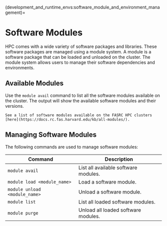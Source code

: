 (development_and_runtime_envs:software_module_and_environment_management)=
# Software Modules

HPC comes with a wide variety of software packages and libraries. These software packages are managed using a module system. A module is a software package that can be loaded and unloaded on the cluster. The module system allows users to manage their software dependencies and environments.

## Available Modules

Use the `module avail` command to list all the software modules available on the cluster. The output will show the available software modules and their versions. 

```{note}
See a list of software modules available on the FASRC HPC clusters [here](https://docs.rc.fas.harvard.edu/kb/all-modules/).
```

## Managing Software Modules

The following commands are used to manage software modules:


| Command                       | Description                          | 
|-------------------------------|--------------------------------------|
| `module avail`                | List all available software modules. |
| `module load <module_name>`   | Load a software module.              |
| `module unload <module_name>` | Unload a software module.            |
| `module list`                 |  List all loaded software modules.   |
| `module purge`                | Unload all loaded software modules.  |




